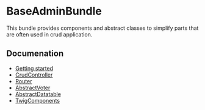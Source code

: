 BaseAdminBundle
=====================

This bundle provides components and abstract classes to simplify parts that are often
used in crud application.

## Documenation

* [Getting started](Resources/doc/getting_started.md#BaseAdminBundle)
* [CrudController](Resources/doc/CrudController.md#BaseAdminBundle)
* [Router](Resources/doc/Router.md#BaseAdminBundle)
* [AbstractVoter](Resources/doc/AbstractVoter.md#BaseAdminBundle)
* [AbstractDatatable](Resources/doc/AbstractDatatable.md#BaseAdminBundle)
* [TwigComponents](Resources/doc/TwigComponents.md#BaseAdminBundle)